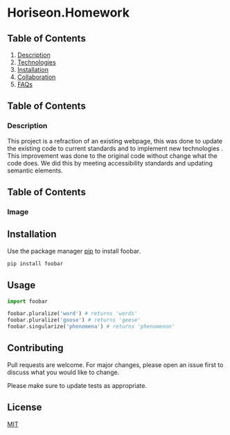# Horiseon.Homework

## Table of Contents
1. [Description](#description)
2. [Technologies](#technologies)
3. [Installation](#installation)
4. [Collaboration](#collaboration)
5. [FAQs](#faqs)

## Table of Contents
<a name="description"></a>
### Description 
This project is a refraction of an existing webpage, this was done to update the existing code to current standards and to implement new technologies . This improvement was done to the original code without change what the code does. We did this by meeting accessibility standards and updating semantic elements.   

## Table of Contents
<a name="general-info"></a>
### Image 


## Installation

Use the package manager [pip](https://pip.pypa.io/en/stable/) to install foobar.

```bash
pip install foobar
```

## Usage

```python
import foobar

foobar.pluralize('word') # returns 'words'
foobar.pluralize('goose') # returns 'geese'
foobar.singularize('phenomena') # returns 'phenomenon'
```

## Contributing
Pull requests are welcome. For major changes, please open an issue first to discuss what you would like to change.

Please make sure to update tests as appropriate.

## License
[MIT](https://choosealicense.com/licenses/mit/)
